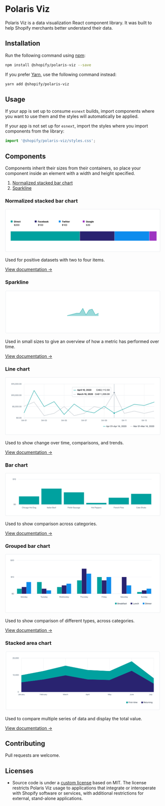 # Polaris Viz

Polaris Viz is a data visualization React component library. It was built to help Shopify merchants better understand their data.

## Installation

Run the following command using [npm](https://www.npmjs.com/):

```bash
npm install @shopify/polaris-viz --save
```

If you prefer [Yarn](https://yarnpkg.com/en/), use the following command instead:

```bash
yarn add @shopify/polaris-viz
```

## Usage

If your app is set up to consume `esnext` builds, import components where you want to use them and the styles will automatically be applied.

If your app is not set up for `esnext`, import the styles where you import components from the library:

```js
import '@shopify/polaris-viz/styles.css';
```

## Components

Components inherit their sizes from their containers, so place your component inside an element with a width and height specified.

1. [Normalized stacked bar chart](#normalized-stacked-bar-chart)
2. [Sparkline](#sparkline)

### Normalized stacked bar chart

<img src="src/components/NormalizedStackedBar/normalized-stacked-bar-chart.png"/>

Used for positive datasets with two to four items.

[View documentation →](src/components/NormalizedStackedBar/NormalizedStackedBar.md)

### Sparkline

<img src="src/components/Sparkline/sparkline.png"/>

Used in small sizes to give an overview of how a metric has performed over time.

[View documentation →](src/components/Sparkline/Sparkline.md)

### Line chart

<img src="src/components/LineChart/line-chart.png"/>

Used to show change over time, comparisons, and trends.

[View documentation →](src/components/LineChart/LineChart.md)

### Bar chart

<img src="src/components/BarChart/bar-chart.png"/>

Used to show comparison across categories.

[View documentation →](src/components/BarChart/BarChart.md)

### Grouped bar chart

<img src="src/components/GroupedBarChart/grouped-bar-chart.png"/>

Used to show comparison of different types, across categories.

[View documentation →](src/components/GroupedBarChart/GroupedBarChart.md)

### Stacked area chart

<img src="src/components/StackedAreaChart/stacked-area-chart.png"/>

Used to compare multiple series of data and display the total value.

[View documentation →](src/components/StackedAreaChart/StackedAreaChart.md)

## Contributing

Pull requests are welcome.

## Licenses

- Source code is under a [custom license](https://github.com/Shopify/polaris-viz/blob/master/LICENSE.md) based on MIT. The license restricts Polaris Viz usage to applications that integrate or interoperate with Shopify software or services, with additional restrictions for external, stand-alone applications.
